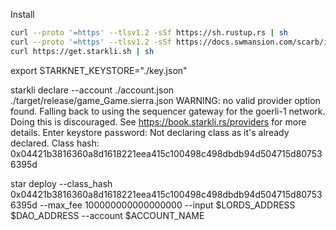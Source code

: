 Install
```bash
curl --proto '=https' --tlsv1.2 -sSf https://sh.rustup.rs | sh
curl --proto '=https' --tlsv1.2 -sSf https://docs.swmansion.com/scarb/install.sh | sh
curl https://get.starkli.sh | sh

```


export STARKNET_KEYSTORE="./key.json"


starkli declare --account ./account.json ./target/release/game_Game.sierra.json
WARNING: no valid provider option found. Falling back to using the sequencer gateway for the goerli-1 network. Doing this is discouraged. See https://book.starkli.rs/providers for more details.
Enter keystore password:
Not declaring class as it's already declared. Class hash:
0x04421b3816360a8d1618221eea415c100498c498dbdb94d504715d807536395d

star deploy --class_hash 0x04421b3816360a8d1618221eea415c100498c498dbdb94d504715d807536395d --max_fee 100000000000000000 --input $LORDS_ADDRESS $DAO_ADDRESS --account $ACCOUNT_NAME
